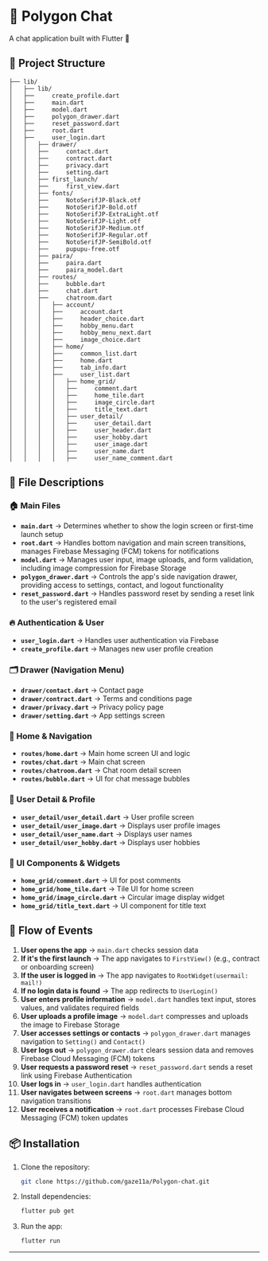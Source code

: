 # 📌 Polygon Chat

A chat application built with Flutter 🚀

## 📂 Project Structure

```
├── lib/
│   ├── lib/
│   ├──     create_profile.dart
│   ├──     main.dart
│   ├──     model.dart
│   ├──     polygon_drawer.dart
│   ├──     reset_password.dart
│   ├──     root.dart
│   ├──     user_login.dart
│   │   ├── drawer/
│   │   ├──     contact.dart
│   │   ├──     contract.dart
│   │   ├──     privacy.dart
│   │   ├──     setting.dart
│   │   ├── first_launch/
│   │   ├──     first_view.dart
│   │   ├── fonts/
│   │   ├──     NotoSerifJP-Black.otf
│   │   ├──     NotoSerifJP-Bold.otf
│   │   ├──     NotoSerifJP-ExtraLight.otf
│   │   ├──     NotoSerifJP-Light.otf
│   │   ├──     NotoSerifJP-Medium.otf
│   │   ├──     NotoSerifJP-Regular.otf
│   │   ├──     NotoSerifJP-SemiBold.otf
│   │   ├──     pupupu-free.otf
│   │   ├── paira/
│   │   ├──     paira.dart
│   │   ├──     paira_model.dart
│   │   ├── routes/
│   │   ├──     bubble.dart
│   │   ├──     chat.dart
│   │   ├──     chatroom.dart
│   │   │   ├── account/
│   │   │   ├──     account.dart
│   │   │   ├──     header_choice.dart
│   │   │   ├──     hobby_menu.dart
│   │   │   ├──     hobby_menu_next.dart
│   │   │   ├──     image_choice.dart
│   │   │   ├── home/
│   │   │   ├──     common_list.dart
│   │   │   ├──     home.dart
│   │   │   ├──     tab_info.dart
│   │   │   ├──     user_list.dart
│   │   │   │   ├── home_grid/
│   │   │   │   ├──     comment.dart
│   │   │   │   ├──     home_tile.dart
│   │   │   │   ├──     image_circle.dart
│   │   │   │   ├──     title_text.dart
│   │   │   │   ├── user_detail/
│   │   │   │   ├──     user_detail.dart
│   │   │   │   ├──     user_header.dart
│   │   │   │   ├──     user_hobby.dart
│   │   │   │   ├──     user_image.dart
│   │   │   │   ├──     user_name.dart
│   │   │   │   ├──     user_name_comment.dart
```

## 📜 File Descriptions

### 🏠 Main Files
- **`main.dart`** → Determines whether to show the login screen or first-time launch setup
- **`root.dart`** → Handles bottom navigation and main screen transitions, manages Firebase Messaging (FCM) tokens for notifications
- **`model.dart`** → Manages user input, image uploads, and form validation, including image compression for Firebase Storage
- **`polygon_drawer.dart`** → Controls the app's side navigation drawer, providing access to settings, contact, and logout functionality
- **`reset_password.dart`** → Handles password reset by sending a reset link to the user's registered email

### 🔥 Authentication & User
- **`user_login.dart`** → Handles user authentication via Firebase
- **`create_profile.dart`** → Manages new user profile creation

### 🗂 Drawer (Navigation Menu)
- **`drawer/contact.dart`** → Contact page
- **`drawer/contract.dart`** → Terms and conditions page
- **`drawer/privacy.dart`** → Privacy policy page
- **`drawer/setting.dart`** → App settings screen

### 🏡 Home & Navigation
- **`routes/home.dart`** → Main home screen UI and logic
- **`routes/chat.dart`** → Main chat screen
- **`routes/chatroom.dart`** → Chat room detail screen
- **`routes/bubble.dart`** → UI for chat message bubbles

### 📸 User Detail & Profile
- **`user_detail/user_detail.dart`** → User profile screen
- **`user_detail/user_image.dart`** → Displays user profile images
- **`user_detail/user_name.dart`** → Displays user names
- **`user_detail/user_hobby.dart`** → Displays user hobbies

### 🎨 UI Components & Widgets
- **`home_grid/comment.dart`** → UI for post comments
- **`home_grid/home_tile.dart`** → Tile UI for home screen
- **`home_grid/image_circle.dart`** → Circular image display widget
- **`home_grid/title_text.dart`** → UI component for title text

## 🔄 Flow of Events
1. **User opens the app** → `main.dart` checks session data
2. **If it's the first launch** → The app navigates to `FirstView()` (e.g., contract or onboarding screen)
3. **If the user is logged in** → The app navigates to `RootWidget(usermail: mail!)`
4. **If no login data is found** → The app redirects to `UserLogin()`
5. **User enters profile information** → `model.dart` handles text input, stores values, and validates required fields
6. **User uploads a profile image** → `model.dart` compresses and uploads the image to Firebase Storage
7. **User accesses settings or contacts** → `polygon_drawer.dart` manages navigation to `Setting()` and `Contact()`
8. **User logs out** → `polygon_drawer.dart` clears session data and removes Firebase Cloud Messaging (FCM) tokens
9. **User requests a password reset** → `reset_password.dart` sends a reset link using Firebase Authentication
10. **User logs in** → `user_login.dart` handles authentication
11. **User navigates between screens** → `root.dart` manages bottom navigation transitions
12. **User receives a notification** → `root.dart` processes Firebase Cloud Messaging (FCM) token updates

## 📦 Installation
1. Clone the repository:
   ```sh
   git clone https://github.com/gaze11a/Polygon-chat.git
   ```
2. Install dependencies:
   ```sh
   flutter pub get
   ```
3. Run the app:
   ```sh
   flutter run
   ```

---
